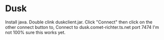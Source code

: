 # Dusk
Install java.
Double clink duskclient.jar.
Click "Connect" then click on the other connect button to,
Connect to dusk.comet-richter.ts.net port 7474
I'm not 100% sure this works yet.
